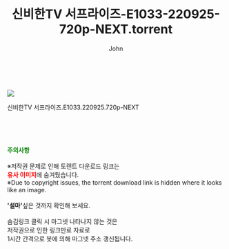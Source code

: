﻿---
layout: post
title:  "    신비한TV 서프라이즈-E1033-220925-720p-NEXT.torrent"
author: John
categories: [ TV ]
tags: [  ]
image: https://torrentrj55.com/uploadfile/full/5cbfb25ca27764ab2f1d531d243a5d07f966fd66.jpg 
description: "    신비한TV 서프라이즈-E1033-220925-720p-NEXT torrent 정보 공유"
toc: true
toc_sticky: true
---

<br>
<p><img src="https://torrentrj55.com/uploadfile/full/5cbfb25ca27764ab2f1d531d243a5d07f966fd66.jpg"/></p>
 신비한TV 서프라이즈.E1033.220925.720p-NEXT  
    
<br><br><br>
<p data-ke-size="size16"><b><span style="color: green;">주의사항</span></b><br /><br />※저작권 문제로 인해 토렌트 다운로드 링크는<br /><b><span style="color: red;">유사 이미지</span></b>에 숨겨뒀습니다.<br />※Due to copyright issues, the torrent download link is hidden where it looks like an image.<br /><br /><b>'설마'</b>싶은 것까지 확인해 보세요.<br /><br />숨김링크 클릭 시 마그넷 나타나지 않는 것은<br />저작권으로 인한 링크만료 자료로<br />1시간 간격으로 봇에 의해 마그넷 주소 갱신됩니다.</p>
